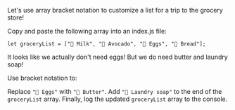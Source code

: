 Let's use array bracket notation to customize a list for a trip to the grocery store!

Copy and paste the following array into an index.js file:
```
let groceryList = ["🥛 Milk", "🥑 Avocado", "🥚 Eggs", "🍞 Bread"];
```
It looks like we actually don't need eggs! But we do need butter and laundry soap!

Use bracket notation to:

Replace ``"🥚 Eggs"`` with ``"🧈 Butter"``.
Add ``"🧼 Laundry soap"`` to the end of the ``groceryList`` array.
Finally, log the updated ``groceryList`` array to the console.

